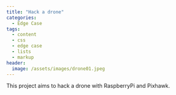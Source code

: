 ```yaml
---
title: "Hack a drone"
categories:
  - Edge Case
tags:
  - content
  - css
  - edge case
  - lists
  - markup
header:
  image: /assets/images/drone01.jpeg
---
```


This project aims to hack a drone with RaspberryPi and Pixhawk.
